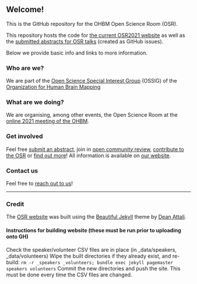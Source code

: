 ## Welcome!

This is the GitHub repository for the OHBM Open Science Room (OSR).

This repository hosts the code for [the current OSR2021 website](https://ohbm.github.io/osr2021) as well as the [submitted abstracts for OSR talks](https://github.com/ohbm/osr2021/issues) (created as GitHub issues).

Below we provide basic info and links to more information. 

### Who are we?

We are part of the [Open Science Special Interest Group](https://ossig.netlify.com/) (OSSIG) of the [Organization for Human Brain Mapping](https://www.humanbrainmapping.org/i4a/pages/index.cfm?pageid=3267&pageid=1)

### What are we doing?

We are organising, among other events, the Open Science Room at the [online 2021 meeting of the OHBM](https://www.humanbrainmapping.org/i4a/pages/index.cfm?pageID=4024&activateFull=true).

### Get involved

Feel free [submit an abstract](https://ohbm.github.io/osr2021/submit/), join in [open community review](https://ohbm.github.io/osr2021/review/), [contribute to the OSR](https://ohbm.github.io/osr2021/contribute/) or [find out more](/faq.md/)! All information is available on [our website](https://ohbm.github.io/osr2021).

### Contact us

Feel free to [reach out to us](https://ohbm.github.io/osr2021/contact/)!


---

### Credit
The [OSR website](https://ohbm.github.io/osr2021) was built using the [Beautiful Jekyll](https://deanattali.com/beautiful-jekyll/) theme by [Dean Attali](https://deanattali.com/).


#### Instructions for building website (these must be run prior to uploading onto GH)
Check the speaker/volunteer CSV files are in place (in _data/speakers, _data/volunteers)
Wipe the built directories if they already exist, and re-build: 
`rm -r _speakers _volunteers; bundle exec jekyll pagemaster speakers volunteers`
Commit the new directories and push the site. This must be done every time the CSV files are changed. 
